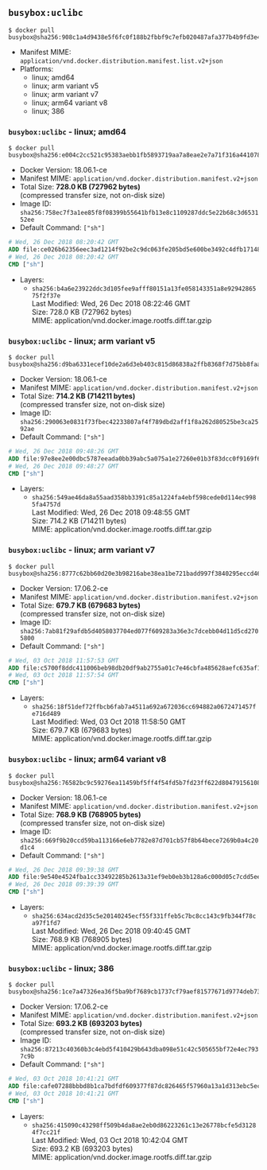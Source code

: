 ## `busybox:uclibc`

```console
$ docker pull busybox@sha256:908c1a4d9438e5f6fc0f188b2fbbf9c7efb020487afa377b4b9fd3e4f92428cc
```

-	Manifest MIME: `application/vnd.docker.distribution.manifest.list.v2+json`
-	Platforms:
	-	linux; amd64
	-	linux; arm variant v5
	-	linux; arm variant v7
	-	linux; arm64 variant v8
	-	linux; 386

### `busybox:uclibc` - linux; amd64

```console
$ docker pull busybox@sha256:e004c2cc521c95383aebb1fb5893719aa7a8eae2e7a71f316a4410784edb00a9
```

-	Docker Version: 18.06.1-ce
-	Manifest MIME: `application/vnd.docker.distribution.manifest.v2+json`
-	Total Size: **728.0 KB (727962 bytes)**  
	(compressed transfer size, not on-disk size)
-	Image ID: `sha256:758ec7f3a1ee85f8f08399b55641bfb13e8c1109287ddc5e22b68c3d653152ee`
-	Default Command: `["sh"]`

```dockerfile
# Wed, 26 Dec 2018 08:20:42 GMT
ADD file:ce026b62356eec3ad1214f92be2c9dc063fe205bd5e600be3492c4dfb17148bd in / 
# Wed, 26 Dec 2018 08:20:42 GMT
CMD ["sh"]
```

-	Layers:
	-	`sha256:b4a6e23922ddc3d105fee9afff80151a13fe058143351a8e9294286575f2f37e`  
		Last Modified: Wed, 26 Dec 2018 08:22:46 GMT  
		Size: 728.0 KB (727962 bytes)  
		MIME: application/vnd.docker.image.rootfs.diff.tar.gzip

### `busybox:uclibc` - linux; arm variant v5

```console
$ docker pull busybox@sha256:d9ba6331ecef10de2a6d3eb403c815d86838a2ffb8368f7d75bb8faafc5aaa3e
```

-	Docker Version: 18.06.1-ce
-	Manifest MIME: `application/vnd.docker.distribution.manifest.v2+json`
-	Total Size: **714.2 KB (714211 bytes)**  
	(compressed transfer size, not on-disk size)
-	Image ID: `sha256:290063e0831f73fbec42233807af4f789dbd2aff1f8a262d80525be3ca2592ae`
-	Default Command: `["sh"]`

```dockerfile
# Wed, 26 Dec 2018 09:48:26 GMT
ADD file:97e8ee2e00dbc5787eeada0bb39abc5a075a1e27260e01b3f83dcc0f9169f606 in / 
# Wed, 26 Dec 2018 09:48:27 GMT
CMD ["sh"]
```

-	Layers:
	-	`sha256:549ae46da8a55aad358bb3391c85a1224fa4ebf598cede0d114ec9985fa4757d`  
		Last Modified: Wed, 26 Dec 2018 09:48:55 GMT  
		Size: 714.2 KB (714211 bytes)  
		MIME: application/vnd.docker.image.rootfs.diff.tar.gzip

### `busybox:uclibc` - linux; arm variant v7

```console
$ docker pull busybox@sha256:8777c62bb60d20e3b98216abe38ea1be721badd997f3840295eccd46f2281a2b
```

-	Docker Version: 17.06.2-ce
-	Manifest MIME: `application/vnd.docker.distribution.manifest.v2+json`
-	Total Size: **679.7 KB (679683 bytes)**  
	(compressed transfer size, not on-disk size)
-	Image ID: `sha256:7ab81f29afdb5d4058037704ed077f609283a36e3c7dcebb04d11d5cd2705800`
-	Default Command: `["sh"]`

```dockerfile
# Wed, 03 Oct 2018 11:57:53 GMT
ADD file:c5700f8ddc411006beb98db20df9ab2755a01c7e46cbfa485628aefc635af125 in / 
# Wed, 03 Oct 2018 11:57:54 GMT
CMD ["sh"]
```

-	Layers:
	-	`sha256:18f51def72ffbcb6fab7a4511a692a672036cc694882a0672471457fe716d489`  
		Last Modified: Wed, 03 Oct 2018 11:58:50 GMT  
		Size: 679.7 KB (679683 bytes)  
		MIME: application/vnd.docker.image.rootfs.diff.tar.gzip

### `busybox:uclibc` - linux; arm64 variant v8

```console
$ docker pull busybox@sha256:76582bc9c59276ea11459bf5ff4f54fd5b7fd23ff622d80479156108fdd26470
```

-	Docker Version: 18.06.1-ce
-	Manifest MIME: `application/vnd.docker.distribution.manifest.v2+json`
-	Total Size: **768.9 KB (768905 bytes)**  
	(compressed transfer size, not on-disk size)
-	Image ID: `sha256:669f9b20ccd59ba113166e6eb7782e87d701cb57f8b64bece7269b0a4c20d1c4`
-	Default Command: `["sh"]`

```dockerfile
# Wed, 26 Dec 2018 09:39:38 GMT
ADD file:9e540e4524fba1cc33492285b2613a31ef9eb0eb3b128a6c000d05c7cdd5eef4 in / 
# Wed, 26 Dec 2018 09:39:39 GMT
CMD ["sh"]
```

-	Layers:
	-	`sha256:634acd2d35c5e20140245ecf55f331ffeb5c7bc8cc143c9fb344f78ca97f1fd7`  
		Last Modified: Wed, 26 Dec 2018 09:40:45 GMT  
		Size: 768.9 KB (768905 bytes)  
		MIME: application/vnd.docker.image.rootfs.diff.tar.gzip

### `busybox:uclibc` - linux; 386

```console
$ docker pull busybox@sha256:1ce7a47326ea36f5ba9bf7689cb1737cf79aef81577671d9774deb7378694e54
```

-	Docker Version: 17.06.2-ce
-	Manifest MIME: `application/vnd.docker.distribution.manifest.v2+json`
-	Total Size: **693.2 KB (693203 bytes)**  
	(compressed transfer size, not on-disk size)
-	Image ID: `sha256:87213c40360b3c4ebd5f410429b643dba098e51c42c505655bf72e4ec7937c9b`
-	Default Command: `["sh"]`

```dockerfile
# Wed, 03 Oct 2018 10:41:21 GMT
ADD file:cafe07288bbbd8b1ca7bdfdf609377f87dc826465f57960a13a1d313ebc5ec2a in / 
# Wed, 03 Oct 2018 10:41:21 GMT
CMD ["sh"]
```

-	Layers:
	-	`sha256:415090c43298ff509b4da8ae2eb0d86223261c13e26778bcfe5d31284f7cc21f`  
		Last Modified: Wed, 03 Oct 2018 10:42:04 GMT  
		Size: 693.2 KB (693203 bytes)  
		MIME: application/vnd.docker.image.rootfs.diff.tar.gzip
